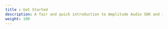 ```yaml
---
title : Get Started
description: A fair and quick introduction to Amplitude Audio SDK and its concepts.
weight: 100
---
```

